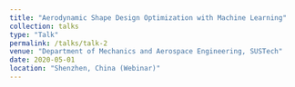 ```yaml
---
title: "Aerodynamic Shape Design Optimization with Machine Learning"
collection: talks
type: "Talk"
permalink: /talks/talk-2
venue: "Department of Mechanics and Aerospace Engineering, SUSTech"
date: 2020-05-01
location: "Shenzhen, China (Webinar)"
---
```


